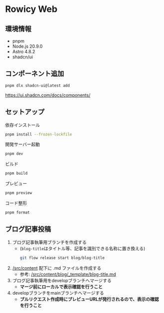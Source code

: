 # Rowicy Web

## 環境情報

- pnpm
- Node.js 20.9.0
- Astro 4.8.2
- shadcn/ui

## コンポーネント追加

```sh
pnpm dlx shadcn-ui@latest add
```

https://ui.shadcn.com/docs/components/

## セットアップ

依存インストール

```bash
pnpm install --frozen-lockfile
```

開発サーバー起動

```bash
pnpm dev
```

ビルド

```bash
pnpm build
```

プレビュー

```bash
pnpm preview
```

コード整形

```bash
pnpm format
```

## ブログ記事投稿

1. ブログ記事執筆用ブランチを作成する
   -  (`blog-title`はタイトル等、記事を識別できる名称に置き換える)
      ```bash
      git flow release start blog/blog-title
      ```
2. [/src/content](/src/content) 配下に .md ファイルを作成する
   - 参考: [/src/content/blog/_template/blog-title.md](/src/content/blog/_template/blog-title.md)
3. ブログ記事執筆用をdevelopブランチへマージする
   - **マージ前にローカルで表示確認を行うこと**
4. developブランチをmainブランチへマージする
   - **プルリクエスト作成時にプレビューURLが発行されるので、表示の確認を行うこと**

